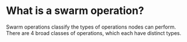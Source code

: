 # What is a swarm operation?
Swarm operations classify the types of operations nodes can perform. There are 4 broad classes of operations, which each have distinct types.